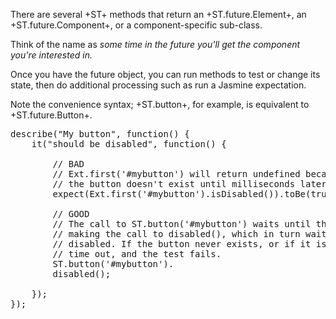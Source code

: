There are several +ST+ methods that return an +ST.future.Element+, an +ST.future.Component+, or 
a component-specific sub-class. 

Think of the name as *some time in the future you'll get the component you're interested in.*

Once you have the future object, you can run methods to test or change its state, then do 
additional processing such as run a Jasmine expectation. 

Note the convenience syntax; +ST.button+, for example, is equivalent to +ST.future.Button+.

<pre class="runnable readonly">
describe("My button", function() {
    it("should be disabled", function() {
            
        // BAD
        // Ext.first('#mybutton') will return undefined because when the app launches
        // the button doesn't exist until milliseconds later.
        expect(Ext.first('#mybutton').isDisabled()).toBe(true);
        
        // GOOD 
        // The call to ST.button('#mybutton') waits until the button exists before
        // making the call to disabled(), which in turn waits until the button is
        // disabled. If the button never exists, or if it is never disabled, the calls
        // time out, and the test fails.
        ST.button('#mybutton').
        disabled();
        
    });
});</pre>
